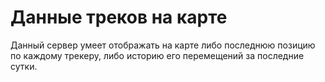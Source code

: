 # Данные треков на карте

Данный сервер умеет отображать на карте либо последнюю позицию по каждому трекеру, либо историю его перемещений за последние сутки.
